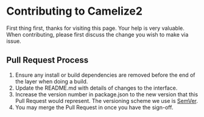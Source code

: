 # Contributing to Camelize2

First thing first, thanks for visiting this page. Your help is very valuable.
When contributing, please first discuss the change you wish to make via issue. 

## Pull Request Process

1. Ensure any install or build dependencies are removed before the end of the layer when doing a 
   build.
2. Update the README.md with details of changes to the interface.
3. Increase the version number in package.json to the new version that this
   Pull Request would represent. The versioning scheme we use is [SemVer](http://semver.org/).
4. You may merge the Pull Request in once you have the sign-off.
 